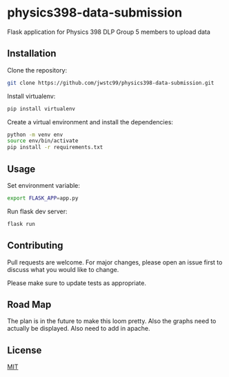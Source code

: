 # physics398-data-submission
Flask application for Physics 398 DLP Group 5 members to upload data

## Installation

Clone the repository:

```bash
git clone https://github.com/jwstc99/physics398-data-submission.git
```

Install virtualenv:

```bash
pip install virtualenv
```

Create a virtual environment and install the dependencies:

```bash
python -m venv env
source env/bin/activate
pip install -r requirements.txt
```

## Usage

Set environment variable:

```bash
export FLASK_APP=app.py
```

Run flask dev server:

```bash
flask run
```

## Contributing
Pull requests are welcome. For major changes, please open an issue first to discuss what you would like to change.

Please make sure to update tests as appropriate.

## Road Map

The plan is in the future to make this loom pretty. Also the graphs need to actually be displayed.
Also need to add in apache.

## License
[MIT](https://choosealicense.com/licenses/mit/)

